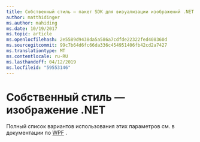 ```yaml
---
title: Собственный стиль — пакет SDK для визуализации изображений .NET
author: matthidinger
ms.author: mahiding
ms.date: 10/19/2017
ms.topic: article
ms.openlocfilehash: 2e5589d9438da5a586a7cdfde22322fed408360d
ms.sourcegitcommit: 99c7b64d6fc66da336c454951406fb42cd2a7427
ms.translationtype: MT
ms.contentlocale: ru-RU
ms.lasthandoff: 04/12/2019
ms.locfileid: "59553146"
---
```

# <a name="native-styling---net-image"></a>Собственный стиль — изображение .NET

Полный список вариантов использования этих параметров см. в документации по [WPF](../net-wpf/getting-started.md) .